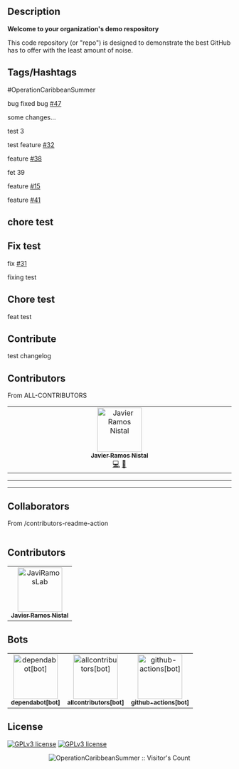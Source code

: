 <!-- [![GitHub stars](https://img.shields.io/github/stars/OperationCaribbeanSummer/test-repository?label=Stars&logo=GitHub&logoColor=ffffff&labelColor=282828&color=informational&style=flat)]()
![GitHub forks](https://img.shields.io/github/forks/OperationCaribbeanSummer/test-repository?label=Forks&logo=GitHub&logoColor=ffffff&labelColor=282828&color=informational&style=flat)
![GitHub watchers](https://img.shields.io/github/watchers/OperationCaribbeanSummer/test-repository?label=Watchers&logo=GitHub&logoColor=ffffff&labelColor=282828&color=informational&style=flat)

[![GitHub commits](https://badgen.net/github/commits/OperationCaribbeanSummer/test-repository)](https://GitHub.com/OperationCaribbeanSummer/test-repository/commit/)
[![GitHub release](https://img.shields.io/github/release/OperationCaribbeanSummer/test-repository.svg)](https://GitHub.com/OperationCaribbeanSummer/test-repository/releases/)
[![GitHub branches](https://badgen.net/github/branches/OperationCaribbeanSummer/test-repository)](https://github.com/OperationCaribbeanSummer/test-repository/branches)

![GitHub total milestones](https://img.shields.io/github/milestones/all/OperationCaribbeanSummer/test-repository?label=Total%20milestones)
![GitHub open milestones](https://img.shields.io/github/milestones/open/OperationCaribbeanSummer/test-repository)
![GitHub closed milestones](https://img.shields.io/github/milestones/closed/OperationCaribbeanSummer/test-repository)

![GitHub issues](https://img.shields.io/github/issues/OperationCaribbeanSummer/test-repository)
![GitHub closed issues](https://img.shields.io/github/issues-closed/OperationCaribbeanSummer/test-repository) |
![GitHub pull requests](https://img.shields.io/github/issues-pr/OperationCaribbeanSummer/test-repository)
![GitHub closed pull requests](https://img.shields.io/github/issues-pr-closed/OperationCaribbeanSummer/test-repository)

![GitHub repo size](https://img.shields.io/github/repo-size/OperationCaribbeanSummer/test-repository?logo=github)
![GitHub downloads (all assets, all releases)](https://img.shields.io/github/downloads/OperationCaribbeanSummer/test-repository/total?logo=github&label=repo%20downloads)
[![Maintenance](https://img.shields.io/badge/Maintained%3F-yes-green.svg)](https://GitHub.com/OperationCaribbeanSummer/test-repository/graphs/commit-activity)
[![Ask us anything !](https://img.shields.io/badge/Ask%20Us-anything-1abc9c.svg)](https://github.com/orgs/OperationCaribbeanSummer/discussions)

[![Contributors](https://img.shields.io/github/contributors/OperationCaribbeanSummer/test-repository.svg)](https://github.com/OperationCaribbeanSummer/test-repository/contributors/ 'Contributors')

[![OpenCollective](https://opencollective.com/OperationCaribbeanSummer/backers/badge.svg)](https://opencollective.com/OperationCaribbeanSummer/)
[![Open Source Love png1](https://badges.frapsoft.com/os/v1/open-source.png?v=103)](https://github.com/ellerbrock/open-source-badges/)

---

ORG

[![GitHub followers](https://img.shields.io/github/followers/OperationCaribbeanSummer?label=Followers&logo=GitHub&logoColor=ffffff&labelColor=282828&color=informational&style=flat)]()
[![GitHub user stars](https://img.shields.io/github/stars/OperationCaribbeanSummer?affiliations=OWNER&label=User%20Stars&logo=GitHub&logoColor=ffffff&labelColor=282828&color=informational&style=flat)]()
[![GitHub discussions](https://img.shields.io/github/discussions/OperationCaribbeanSummer/test-repository?logo=GitHub&logoColor=ffffff&labelColor=282828&color=informational&style=flat)]()

[![Website url](https://img.shields.io/badge/https://-OperationCaribbeanSummer.com-blue?style=flat&logo=google-chrome)](http://OperationCaribbeanSummer.com/)
[![Website status](https://img.shields.io/website-up-down-green-red/http/OperationCaribbeanSummer.com.svg)](http://OperationCaribbeanSummer.com/)
[![email](https://img.shields.io/badge/Email-co2mm.esperanto@gmail.com-blue?style=flat&logo=gmail)](mailto:co2mm.esperanto@gmail.com) -->

## Description

**Welcome to your organization's demo respository**

This code repository (or "repo") is designed to demonstrate the best GitHub has to offer with the least amount of noise.

## Tags/Hashtags

#OperationCaribbeanSummer

bug fixed bug [#47](https://github.com/OperationCaribbeanSummer/test-repository/issues/47)

some changes...

test 3

test feature [#32](https://github.com/OperationCaribbeanSummer/test-repository/issues/32)

feature [#38](https://github.com/OperationCaribbeanSummer/test-repository/issues/38)

fet 39

feature [#15](https://github.com/OperationCaribbeanSummer/test-repository/issues/15)

feature [#41](https://github.com/OperationCaribbeanSummer/test-repository/issues/41)

## chore test

## Fix test

fix [#31](https://github.com/OperationCaribbeanSummer/test-repository/issues/31)

fixing test

## Chore test

feat test

## Contribute

test changelog

## Contributors

From ALL-CONTRIBUTORS

<!-- ALL-CONTRIBUTORS-LIST:START - Do not remove or modify this section -->
<!-- prettier-ignore-start -->
<!-- markdownlint-disable -->
<table>
  <tbody>
    <tr>
      <td align="center" valign="top" width="14.28%"><a href="https://github.com/JaviRamosLab"><img src="https://avatars1.githubusercontent.com/u/43531047?v=4?s=100" width="100px;" alt="Javier Ramos Nistal"/><br /><sub><b>Javier Ramos Nistal</b></sub></a><br /><a href="https://github.com/operationcaribbeansummer/test-repository/commits?author=JaviRamosLab" title="Code">💻</a> <a href="https://github.com/operationcaribbeansummer/test-repository/commits?author=JaviRamosLab" title="Documentation">📖</a></td>
    </tr>
  </tbody>
</table>

<!-- markdownlint-restore -->
<!-- prettier-ignore-end -->

<!-- ALL-CONTRIBUTORS-LIST:END -->

---

---

## Collaborators

From /contributors-readme-action

<!-- readme: collaborators -start -->
<table>
	<tbody>
	<tbody>
</table>
<!-- readme: collaborators -end -->

## Contributors

<!-- readme: contributors -start -->
<table>
	<tbody>
		<tr>
            <td align="center">
                <a href="https://github.com/JaviRamosLab">
                    <img src="https://avatars.githubusercontent.com/u/43531047?v=4" width="100;" alt="JaviRamosLab"/>
                    <br />
                    <sub><b>Javier Ramos Nistal</b></sub>
                </a>
            </td>
		</tr>
	<tbody>
</table>
<!-- readme: contributors -end -->

## Bots

<!-- readme: bots -start -->
<table>
	<tbody>
		<tr>
            <td align="center">
                <a href="https://github.com/dependabot[bot]">
                    <img src="https://avatars.githubusercontent.com/in/29110?v=4" width="100;" alt="dependabot[bot]"/>
                    <br />
                    <sub><b>dependabot[bot]</b></sub>
                </a>
            </td>
            <td align="center">
                <a href="https://github.com/allcontributors[bot]">
                    <img src="https://avatars.githubusercontent.com/in/23186?v=4" width="100;" alt="allcontributors[bot]"/>
                    <br />
                    <sub><b>allcontributors[bot]</b></sub>
                </a>
            </td>
            <td align="center">
                <a href="https://github.com/github-actions[bot]">
                    <img src="https://avatars.githubusercontent.com/in/15368?v=4" width="100;" alt="github-actions[bot]"/>
                    <br />
                    <sub><b>github-actions[bot]</b></sub>
                </a>
            </td>
		</tr>
	<tbody>
</table>
<!-- readme: bots -end -->

## License

[![GPLv3 license](https://img.shields.io/badge/License-GPL_v3-blue.svg)](https://github.com/OperationCaribbeanSummer/test-repository/blob/main/LICENSE)
[![GPLv3 license](https://img.shields.io/badge/License-CC−BY−SA_v4.0-blue.svg)](https://github.com/OperationCaribbeanSummer/test-repository/blob/main/LICENSE-CONTENT)

<p align="center"><img src="https://profile-counter.glitch.me/{OperationCaribbeanSummer}/count.svg" alt="OperationCaribbeanSummer :: Visitor's Count" /></p>
